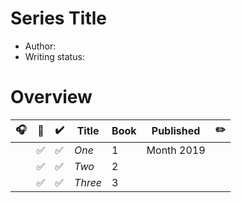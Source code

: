 # Series Title

- Author:
- Writing status:

# Overview

| 🎧 | 📱 | ✔️ | Title | Book | Published | ✏️ |
| - | - | - | - | - | - | - |
| | ✅ | ✅ | _One_ | 1 | Month 2019 | |
| | ✅ | ✅ | _Two_ | 2 | | |
| | ✅ | ✅ | _Three_ | 3 | | |
